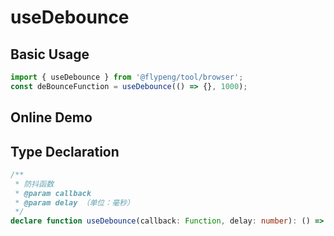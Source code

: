 # useDebounce

## Basic Usage

```ts
import { useDebounce } from '@flypeng/tool/browser';
const deBounceFunction = useDebounce(() => {}, 1000);
```

## Online Demo

<preview path="./index.vue" title="useDebounce" description="防抖函数：Input频繁搜索的案例"></preview>

## Type Declaration

```ts
/**
 * 防抖函数
 * @param callback
 * @param delay （单位：毫秒）
 */
declare function useDebounce(callback: Function, delay: number): () => void;
```

